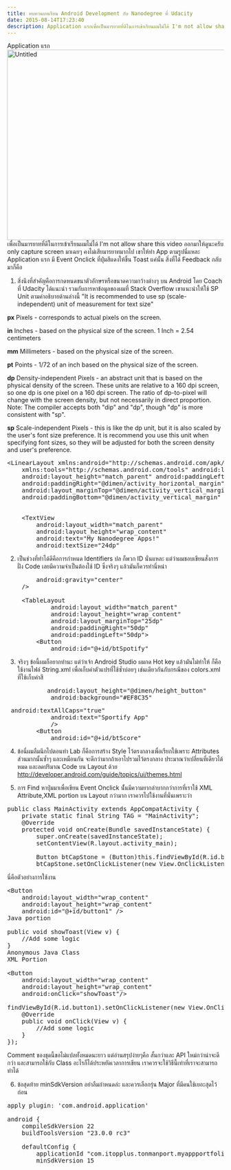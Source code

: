 ```yaml
---
title: ทบทวนบทเรียน Android Development กับ Nanodegree ที่ Udacity
date: 2015-08-14T17:23:40
description: Application แรกเพื่อเป็นมารยาทที่ดีในการเข้าเรียนผมไม่ได้ I'm not allow share this video ออกมาให้ดูนะครับ only capture screen มาเฉยๆ คงไม่เสียมารยาทมากไป เขาให้ทำ App ตามรูปนี่แหละ Application แรก มี 
---
```


Application แรก
<a href="http://www.greanapp.com/wp-content/uploads/2015/08/Untitled.png"><img src="http://www.greanapp.com/wp-content/uploads/2015/08/Untitled.png" alt="Untitled" width="855" height="443" class="alignnone size-full wp-image-382" /></a>
เพื่อเป็นมารยาทที่ดีในการเข้าเรียนผมไม่ได้ I'm not allow share this video ออกมาให้ดูนะครับ only capture screen มาเฉยๆ คงไม่เสียมารยาทมากไป เขาให้ทำ App ตามรูปนี่แหละ Application แรก มี Event Onclick ที่ปุ่มสีแดงให้ขึ้น Toast แค่นั้น สิ่งที่ได้ Feedback กลับมาก็คือ



1. สิ่งนึงที่สำคัญคือการกดหนดขนาตัวอักษรหรือขนาดความกว้างต่างๆ บน Android โดย Coach ที่ Udacity ได้แนะนำ รวมกับการหาข้อมูลของผมที่ Stack Overflow เขาแนะนำให้ใช้ SP Unit ตามคำอธิบายด้านล่างนี้
"It is recommended to use sp (scale-independent) unit of measurement for text size"

<strong>px</strong>
Pixels - corresponds to actual pixels on the screen.

<strong>in</strong>
Inches - based on the physical size of the screen.
1 Inch = 2.54 centimeters

<strong>mm</strong>
Millimeters - based on the physical size of the screen.

<strong>pt</strong>
Points - 1/72 of an inch based on the physical size of the screen.

<strong>dp</strong>
Density-independent Pixels - an abstract unit that is based on the physical density of the screen. These units are relative to a 160 dpi screen, so one dp is one pixel on a 160 dpi screen. The ratio of dp-to-pixel will change with the screen density, but not necessarily in direct proportion. Note: The compiler accepts both "dip" and "dp", though "dp" is more consistent with "sp".

<strong>sp</strong>
Scale-independent Pixels - this is like the dp unit, but it is also scaled by the user's font size preference. It is recommend you use this unit when specifying font sizes, so they will be adjusted for both the screen density and user's preference.

<pre class="theme:twilight lang:xhtml decode:true " >&lt;LinearLayout xmlns:android="http://schemas.android.com/apk/res/android"
    xmlns:tools="http://schemas.android.com/tools" android:layout_width="match_parent"
    android:layout_height="match_parent" android:paddingLeft="@dimen/activity_horizontal_margin"
    android:paddingRight="@dimen/activity_horizontal_margin"
    android:layout_marginTop="@dimen/activity_vertical_margin" android:orientation="vertical"
    android:paddingBottom="@dimen/activity_vertical_margin" tools:context=".MainActivity"&gt;


    &lt;TextView
        android:layout_width="match_parent"
        android:layout_height="wrap_content"
        android:text="My Nanodegree Apps!"
        android:textSize="24dp"</pre> 

2. เป็นช่วงที่ทำได้ดีคือการกำหนด Identifiers ปล ก็พวก ID นั่นแหละ แต่ว่าผมชอบเขียนสั่งการฝั่ง Code เลยมีความจำเป็นต้องใช้ ID ซึ่งจริงๆ แล้วมันก็ควรทำนี่หน่า
 
<pre class="theme:vs2012-black lang:xhtml decode:true " >        android:gravity="center"
    /&gt;

    &lt;TableLayout
            android:layout_width="match_parent"
            android:layout_height="wrap_content"
            android:layout_marginTop="25dp"
            android:paddingRight="50dp"
            android:paddingLeft="50dp"&gt;
        &lt;Button
            android:id="@+id/btSpotify"</pre> 

3. จริงๆ ข้อนี้ผมก็อยากทำนะ แต่ว่าเจ้า Android Studio ผมกด Hot key แล้วมันไม่ทำให้ ก็คือ ใช้งานไฟล์ String.xml เพื่อเก็บค่าตัวแปรที่ใช้ซ้ำบ่อยๆ เช่นเดียวกันกับกรณีของ colors.xml ที่ใช้เก็บค่าสี
 
<pre class="lang:default decode:true " >
           android:layout_height="@dimen/height_button"
            android:background="#EF8C35"</pre> 

 
<pre class="lang:default decode:true " > android:textAllCaps="true"
            android:text="Sportify App"
            /&gt;
        &lt;Button
            android:id="@+id/btScore"</pre> 

4. ข้อนี่ผมลืมนึกไปตอนทำ Lab ก็คือการสร้าง Style ไว้ตรงกลางเพื่อเรียกใช้เพราะ Attributes ส่วนมากนั้นซ้ำๆ และเหมือนกัน จะดีกว่ามากถ้าเอาไปรวมไว้ตรงกลาง ประมาณว่าเปลี่ยนที่เดียวได้หมด และลดปริมาณ Code บน Layout ด้วย
<a href="http://developer.android.com/guide/topics/ui/themes.html" title="You can read more about Styles in this tutorial" target="_blank">http://developer.android.com/guide/topics/ui/themes.html</a>

5. การ Find หาปุ่มมาเพื่อเขียน Event Onclick นั้่นมีความยากลำบากกว่าการที่เราใช้ XML Attribute,XML portion บน Layout กว่ามาก เราควรไปใช้งานที่นั่นเพราะว่า

 
<pre class="lang:default decode:true " >public class MainActivity extends AppCompatActivity {
    private static final String TAG = "MainActivity";
    @Override
    protected void onCreate(Bundle savedInstanceState) {
        super.onCreate(savedInstanceState);
        setContentView(R.layout.activity_main);

        Button btCapStone = (Button)this.findViewById(R.id.btCapstone);
        btCapStone.setOnClickListener(new View.OnClickListener() {</pre> 

นี่คือตัวอย่างการใช้งาน
 
<pre class="lang:default decode:true " >&lt;Button
    android:layout_width="wrap_content"
    android:layout_height="wrap_content"
    android:id="@+id/button1" /&gt;
Java portion

public void showToast(View v) {
    //Add some logic
}
Anonymous Java Class
XML Portion

&lt;Button
    android:layout_width="wrap_content"
    android:layout_height="wrap_content"
    android:onClick="showToast"/&gt;

findViewById(R.id.button1).setOnClickListener(new View.OnClickListener() {
    @Override
    public void onClick(View v) {
        //Add some logic
    }
});</pre> 

Comment ของชุดนี้ขอไม่แปลทั้งหมดนะยาว แต่อ่านสรุปง่ายๆคือ สั้นกว่าและ API ใหม่กว่าน่าจะดีกว่า และสามารถใช้กับ Class อะไรก็ได้ประหยัดเวลาการเขียน เราควรจะใช้วิธีนี้เท่าที่เราจะสามารถทำได้


6. ข้อสุดท้าย minSdkVersion อย่าลืมกำหนดล่ะ และควรเลือกรุ่น Major ที่มีคนใช้เยอะสุดไว้ก่อน
 
<pre class="lang:default decode:true " >apply plugin: 'com.android.application'

android {
    compileSdkVersion 22
    buildToolsVersion "23.0.0 rc3"

    defaultConfig {
        applicationId "com.itopplus.tonmanport.myappportfolio"
        minSdkVersion 15</pre> 
